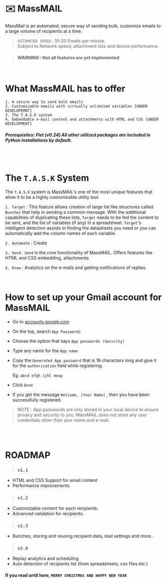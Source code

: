 
# ✉️ MassMAIL

MassMail is an automated, secure way of sending bulk, customize emails to a large volume of recipients at a time.

>`ESTIMATED SPEED` : 16-20 Emails per minute.<br>
Subject to Network speed, attachment size and device performance.

> #### WARNING : Not all features are yet implemented
<br>

# What MassMAIL has to offer
    1. A secure way to send bulk emails
    2. Customizable emails with virtually unlimited variables [UNDER DEVELOPEMNT]
    3. The T.A.S.K system
    4. Embeddable e-mail content and attachments with HTML and CSS [UNDER DEVELOPMENT]
    

##### Prerequisites: Flet (v0.24) All other utilized packages are included in Python installations by default.
    


<br><br>

# The `T.A.S.K` System

The `T.A.S.K` system is MassMAIL's one of the most unique features
that allow it to be a highly customizable utility tool.

`1. Target` : 
This feature allows creation of large list like structures called `Bunches` that help in sending a common message. With the additional capabilities of duplicating these lists, `Target` needs to be fed the content to be sent, and the list of variables (if any) in a spreadsheet. `Target`'s intelligent detection assists in finding the datasheets you need or you can automatically add the column names of each variable. 

`2. Automate` : Create

`3. Send` : `Send` is the core functionality of MassMAIL. Offers features like HTML and CSS embedding, attachments

`4. Know` : Analytics on the e-mails and getting notifications of replies.

<br>

# How to set up your Gmail account for MassMAIL
- Go to [accounts.google.com](accounts.google.com)
- On the top, search `App Passwords`
- Choose the option that says `App passwords (Security)`
- Type any name for the `App name`
- Copy the `Generated App password` that is 16 characters long and give it for the `authorization` field while registering.

    Eg: `abcd efgh ijkl mnop`
- Click `Done`

- If you get the message `Welcome, [Your Name]` ,  then you have been successfully registered.

>NOTE : App passwords are only stored in your local device to ensure privacy and security to you. MassMAIL does not store any user credentials other than your name and e-mail.


<br><br>

# ROADMAP
> ###  `v1.1`
- HTML and CSS Support for email content
- Performance improvements

> ###  `v1.2`
- Customizable content for each recipients.
- Advanced validation for recipients.

> ### `v1.3`
- Bunches, storing and reusing recipient data, mail settings and more..

> ### `v2.0`
- Replay analytics and scheduling
- Auto detection of recipients list (from spreadsheets, csv files etc.)

#### If you read until here, `MERRY CHRISTMAS AND HAPPY NEW YEAR`
    
